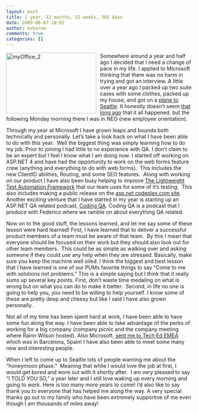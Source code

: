 ```yaml
---
layout: post
title: 1 year, 12 months, 52 weeks, 365 days
date: 2009-06-07 10:02
author: osbornm
comments: true
categories: []
---
```

<p><a href="http://blog.osbornm.com/images/1yeardown24moretogo_1E1F/myOffice_2_3.jpg" rel="lightbox"><img style="border-right-width: 0px; margin: 0px 10px 0px 0px; display: inline; border-top-width: 0px; border-bottom-width: 0px; border-left-width: 0px" title="myOffice_2" border="0" alt="myOffice_2" align="left" src="http://blog.osbornm.com/images/1yeardown24moretogo_1E1F/myOffice_2_thumb_3.jpg" width="244" height="164" /></a> Somewhere around a year and half ago I decided that I need a change of pace in my life. I applied to Microsoft thinking that there was no harm in trying and got an interview. A little over a year ago I packed up two suite cases with some clothes, packed up my house, and got on a <a href="http://blog.osbornm.com/archive/2008/05/05/the-big-blue-monster--my-move-to-redmond-wa.aspx">plane to Seattle</a>. It honestly doesn’t seem <a href="http://blog.osbornm.com/archive/2008/07/20/one-month--microsoft.aspx">that long ago</a> that it all happened, but the following Monday morning there I was in NEO (new employee orientation).</p>  <p>Through my year at Microsoft I have grown leaps and bounds both technically and personally. Let’s take a look back on what I have been able to do with this year.  Well the biggest thing was simply learning how to do my job. Prior to joining I had little to no experience with QA. I don’t claim to be an expert but I feel I know what I am doing now. I started off working on ASP.NET 4 and have had the opportunity to work on the web forms feature crew (anything and everything to do with web forms).  This includes the new ClientID abilities, Routing, and some SEO features.  Along with working on our product I have also been busy helping to improve <a href="http://blog.osbornm.com/archive/2009/02/11/59.aspx">The Lightweight Test Automation Framework</a> that our team uses for some of it’s testing.  This also includes making a public release on the <a href="http://aspnet.codeplex.com/Wiki/View.aspx?title=ASP.NET%20QA">asp.net codeplex.com site</a>.  Another exciting venture that I have started in my year is starting up an ASP.NET QA related podcast, <a href="http://blog.osbornm.com/archive/2009/05/06/69.aspx">Coding QA</a>. Coding QA is a podcast that I produce with Federico where we ramble on about everything QA related.</p>  <p>Now on to the good stuff, the lessons learned, and let me say some of these lesson were hard learned! First, I have learned that to deliver a successful product members of a team must be aware of that team.  By this I mean that everyone should be focused on their work but they should also look out for other team members.  This could be as simple as walking over and asking someone if they could use any help when they are stressed. Basically, make sure you keep the machine well oiled. I think the biggest and best lesson that I have learned is one of our PUMs favorite things to say “Come to me with solutions not problems.” This is a simple saying but I think that it really sums up several key points. First, don’t waste time medaling on what is wrong but on what you can do to make it better.  Second, in life no one is going to help you, you need to be willing to help yourself. I know some of these are pretty deep and cheesy but like I said I have also grown personally.  </p>  <p>Not all of my time has been spent hard at work, I have been able to have some fun along the way. I have been able to take advantage of the perks of working for a big company (company picnic and the company meeting where Rainn Wilson hosted). Also Microsoft, <a href="http://blog.osbornm.com/archive/2008/10/16/techmiddoted-emea-2008.aspx">sent me to Tech·Ed EMEA</a> which was in Barcelona, Spain! I have also been able to meet some many new and interesting people.</p>  <p>When I left to come up to Seattle lots of people warning me about the “honeymoon phase.”  Meaning that while I would love the job at first, I would get bored and wore out with it shortly after.  I am very pleased to say “I TOLD YOU SO,” a year later and I still love waking up every morning and going to work. Here is too many more years to come! I’d also like to say thank you to everyone that has helped me along the way. A very special thanks go out to my family who have been extremely supportive of me even though I am thousands of miles away!</p>
